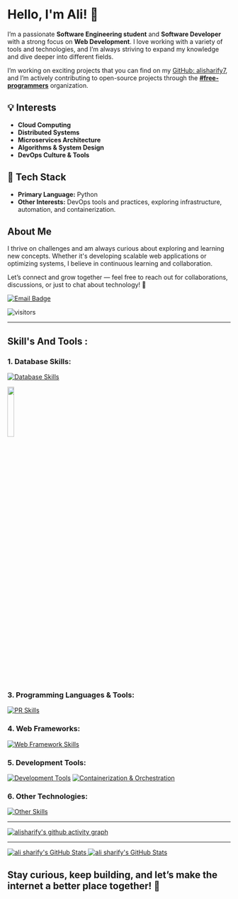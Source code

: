 # Hello, I'm Ali! 👋

I’m a passionate **Software Engineering student** and **Software Developer** with a strong focus on **Web Development**. I love working with a variety of tools and technologies, and I’m always striving to expand my knowledge and dive deeper into different fields.

I’m working on exciting projects that you can find on my [GitHub: alisharify7](https://github.com/alisharify7), and I’m actively contributing to open-source projects through the **[#free-programmers](https://github.com/free-programmers)** organization.

## 💡 Interests
- **Cloud Computing**
- **Distributed Systems**
- **Microservices Architecture**
- **Algorithms & System Design**
- **DevOps Culture & Tools**

## 🐍 Tech Stack
- **Primary Language:** Python
- **Other Interests:** DevOps tools and practices, exploring infrastructure, automation, and containerization.

## About Me
I thrive on challenges and am always curious about exploring and learning new concepts. Whether it's developing scalable web applications or optimizing systems, I believe in continuous learning and collaboration.

Let’s connect and grow together — feel free to reach out for collaborations, discussions, or just to chat about technology! 🚀

[![Email Badge](https://img.shields.io/badge/-Email-c14438?style=flat-square&logo=Gmail&logoColor=white&link=mailto:yaronhuang@foxmail.com)](mailto:alisharifyoffcial@gmail.com)

![visitors](https://komarev.com/ghpvc/?username=alisharify7gh&label=Profile%20views&color=0e75b6&style=flat)


---

## Skill's And Tools :

### 1. Database Skills:
[![Database Skills](https://skillicons.dev/icons?i=mysql,postgres,redis,sqlite,mongodb&perline=5)](https://skillicons.dev)

<img  style="width: 17%" src="https://icons.veryicon.com/png/o/system/asset-management-system/influxdb.png">

### 3. Programming Languages & Tools:
[![PR Skills](https://skillicons.dev/icons?i=python,js,bootstrap&perline=5)](https://skillicons.dev)

### 4. Web Frameworks:
[![Web Framework Skills](https://skillicons.dev/icons?i=fastapi,flask,django&perline=5)](https://skillicons.dev)

### 5. Development Tools:
[![Development Tools](https://skillicons.dev/icons?i=pycharm,bash,gitlab&perline=5)](https://skillicons.dev)
[![Containerization & Orchestration](https://skillicons.dev/icons?i=docker&perline=5)](https://skillicons.dev)

### 6. Other Technologies:
[![Other Skills](https://skillicons.dev/icons?i=ubuntu,rabbitmq,nginx,sentry,grafana&perline=10)](https://skillicons.dev)



---

[![alisharify's github activity graph](https://github-readme-activity-graph.vercel.app/graph?username=alisharify7&theme=github-compact)](https://github.com/ashutosh00710/github-readme-activity-graph)


---
<a href="https://github.com/alisharify7">
  <img  src="https://github-readme-stats.vercel.app/api?username=alisharify7&show_icons=true&line_height=30&count_private=true&title_color=ab72c0&text_color=ab72c0&icon_color=6aa6f8&bg_color=22272e" alt="ali sharify's GitHub Stats" />
</a>

<a href="https://github.com/alisharify7">
  <img  src="https://github-readme-stats.vercel.app/api/top-langs/?username=alisharify7&hide=&langs_count=50&title_color=ab72c0&text_color=ab72c0&icon_color=6aa6f8&bg_color=22272e" alt="ali sharify's GitHub Stats" />
</a>


## Stay curious, keep building, and let’s make the internet a better place together! 🚀

